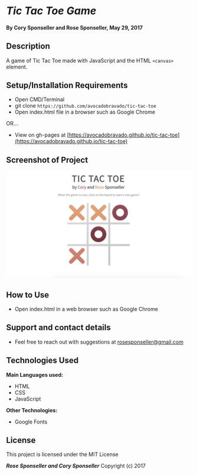 # _Tic Tac Toe Game_

#### By **Cory Sponseller and Rose Sponseller, May 29, 2017**

## Description

A game of Tic Tac Toe made with JavaScript and the HTML `<canvas>` element.

## Setup/Installation Requirements

* Open CMD/Terminal
* git clone `https://github.com/avocadobravado/tic-tac-toe`
* Open index.html file in a browser such as Google Chrome

OR...

* View on gh-pages at [https://avocadobravado.github.io/tic-tac-toe](https://avocadobravado.github.io/tic-tac-toe)

## Screenshot of Project

![screenshot of project](https://github.com/avocadobravado/tic-tac-toe/blob/master/scs.png?raw=true)

## How to Use

* Open index.html in a web browser such as Google Chrome

## Support and contact details

* Feel free to reach out with suggestions at rosesponseller@gmail.com

## Technologies Used

**Main Languages used:**

* HTML
* CSS
* JavaScript

**Other Technologies:**

* Google Fonts

## License

This project is licensed under the MIT License

**_Rose Sponseller and Cory Sponseller_** Copyright (c) 2017
